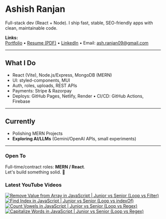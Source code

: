 # Ashish Ranjan

Full-stack dev (React + Node). I ship fast, stable, SEO-friendly apps with clean, maintainable code.

**Links:**  
[Portfolio](https://www.ashishranjan.net) • 
[Resume (PDF)](https://github.com/a2rp/resume/releases/latest/download/Ashish_Ranjan_Resume.pdf) • 
[LinkedIn](https://www.linkedin.com/in/aashishranjan/) • 
Email: ash.ranjan09@gmail.com

---

## What I Do
- React (Vite), Node.js/Express, MongoDB (MERN)
- UI: styled-components, MUI
- Auth, roles, uploads, REST APIs
- Payments: Stripe & Razorpay
- Deploys: GitHub Pages, Netlify, Render • CI/CD: GitHub Actions, Firebase

---

## Currently
- Polishing MERN Projects
- **Exploring AI/LLMs** (Gemini/OpenAI APIs, small experiments)

---

### Open To
Full-time/contract roles: **MERN / React**.  
Let's build something solid. 🚀

### Latest YouTube Videos
<p align="left">

<!-- BEGIN YOUTUBE-CARDS -->
[![Remove Value from Array in JavaScript | Junior vs Senior (Loop vs Filter)](https://ytcards.demolab.com/?id=qyqGxQsJt2I&title=Remove+Value+from+Array+in+JavaScript+%7C+Junior+vs+Senior+%28Loop+vs+Filter%29&lang=en&timestamp=1761304663&background_color=%230d1117&title_color=%23ffffff&stats_color=%23b3b3b3&max_title_lines=2&width=360&border_radius=10 "Remove Value from Array in JavaScript | Junior vs Senior (Loop vs Filter)")](https://www.youtube.com/shorts/qyqGxQsJt2I)
[![Find Index in JavaScript | Junior vs Senior (Loop vs indexOf)](https://ytcards.demolab.com/?id=kW6BaN96uJA&title=Find+Index+in+JavaScript+%7C+Junior+vs+Senior+%28Loop+vs+indexOf%29&lang=en&timestamp=1761304041&background_color=%230d1117&title_color=%23ffffff&stats_color=%23b3b3b3&max_title_lines=2&width=360&border_radius=10 "Find Index in JavaScript | Junior vs Senior (Loop vs indexOf)")](https://www.youtube.com/shorts/kW6BaN96uJA)
[![Count Vowels in JavaScript | Junior vs Senior (Loop vs Regex)](https://ytcards.demolab.com/?id=5NGogi82_Xo&title=Count+Vowels+in+JavaScript+%7C+Junior+vs+Senior+%28Loop+vs+Regex%29&lang=en&timestamp=1761303467&background_color=%230d1117&title_color=%23ffffff&stats_color=%23b3b3b3&max_title_lines=2&width=360&border_radius=10 "Count Vowels in JavaScript | Junior vs Senior (Loop vs Regex)")](https://www.youtube.com/shorts/5NGogi82_Xo)
[![Capitalize Words in JavaScript | Junior vs Senior (Loop vs Regex)](https://ytcards.demolab.com/?id=APMToMLd1pA&title=Capitalize+Words+in+JavaScript+%7C+Junior+vs+Senior+%28Loop+vs+Regex%29&lang=en&timestamp=1761303030&background_color=%230d1117&title_color=%23ffffff&stats_color=%23b3b3b3&max_title_lines=2&width=360&border_radius=10 "Capitalize Words in JavaScript | Junior vs Senior (Loop vs Regex)")](https://www.youtube.com/shorts/APMToMLd1pA)
<!-- END YOUTUBE-CARDS -->

</p>

